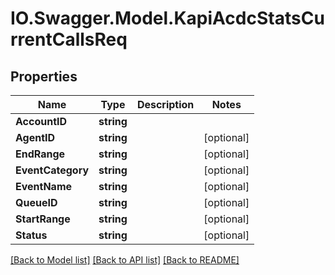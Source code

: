 # IO.Swagger.Model.KapiAcdcStatsCurrentCallsReq
## Properties

Name | Type | Description | Notes
------------ | ------------- | ------------- | -------------
**AccountID** | **string** |  | 
**AgentID** | **string** |  | [optional] 
**EndRange** | **string** |  | [optional] 
**EventCategory** | **string** |  | [optional] 
**EventName** | **string** |  | [optional] 
**QueueID** | **string** |  | [optional] 
**StartRange** | **string** |  | [optional] 
**Status** | **string** |  | [optional] 

[[Back to Model list]](../README.md#documentation-for-models) [[Back to API list]](../README.md#documentation-for-api-endpoints) [[Back to README]](../README.md)

